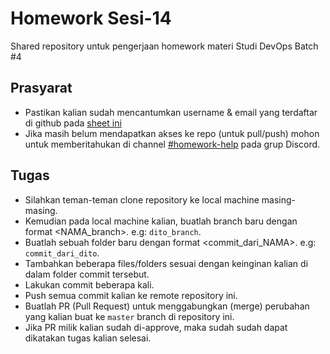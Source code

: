 # Homework Sesi-14
Shared repository untuk pengerjaan homework materi Studi DevOps Batch #4

## Prasyarat
- Pastikan kalian sudah mencantumkan username & email yang terdaftar di github pada [sheet ini](https://docs.google.com/spreadsheets/d/125UHcuMgUDDvJm7YnZlxioJBvaU5Uq3sDvKK7FY9Xl0/edit#gid=0)
- Jika masih belum mendapatkan akses ke repo (untuk pull/push) mohon untuk memberitahukan di channel [#homework-help](https://discord.com/channels/1044457169258565762/1044457169258565768) pada grup Discord.

## Tugas
- Silahkan teman-teman clone repository ke local machine masing-masing.
- Kemudian pada local machine kalian, buatlah branch baru dengan format <NAMA_branch>. e.g: `dito_branch`.
- Buatlah sebuah folder baru dengan format <commit_dari_NAMA>. e.g: `commit_dari_dito`.
- Tambahkan beberapa files/folders sesuai dengan keinginan kalian di dalam folder commit tersebut.
- Lakukan commit beberapa kali.
- Push semua commit kalian ke remote repository ini.
- Buatlah PR (Pull Request) untuk menggabungkan (merge) perubahan yang kalian buat ke `master` branch di repository ini.
- Jika PR milik kalian sudah di-approve, maka sudah sudah dapat dikatakan tugas kalian selesai.
